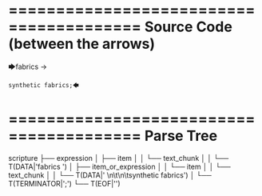 ========================================
Source Code (between the arrows)
========================================

🡆fabrics -> 
	
	synthetic fabrics;🡄

========================================
Parse Tree
========================================

scripture
├── expression
│   ├── item
│   │   └── text_chunk
│   │       └── T(DATA|'fabrics ')
│   ├── item_or_expression
│   │   └── item
│   │       └── text_chunk
│   │           └── T(DATA|' \n\t\n\tsynthetic fabrics')
│   └── T(TERMINATOR|';')
└── T(EOF|'<EOF>')